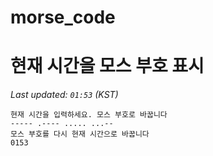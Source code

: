 # morse_code
# 현재 시간을 모스 부호 표시
<!-- MORSE_TIME_START -->
_Last updated: `01:53` (KST)_

```
현재 시간을 입력하세요. 모스 부호로 바꿉니다
----- .---- ..... ...--
모스 부호를 다시 현재 시간으로 바꿉니다
0153
```
<!-- MORSE_TIME_END -->
